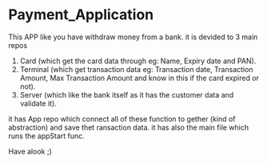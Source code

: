 # Payment_Application
This APP like you have withdraw money from a bank.
it is devided to 3 main repos 
  1. Card (which get the card data through eg: Name, Expiry date and PAN).
  2. Terminal (which get transaction data eg: Transaction date, Transaction Amount, Max Transaction Amount and know in this if the card expired or not).
  3. Server (which like the bank itself as it has the customer data and validate it).
  
it has App repo which connect all of these function to gether (kind of abstraction) and save thet ransaction data.
it has also the main file which runs the appStart func.

Have alook ;)
